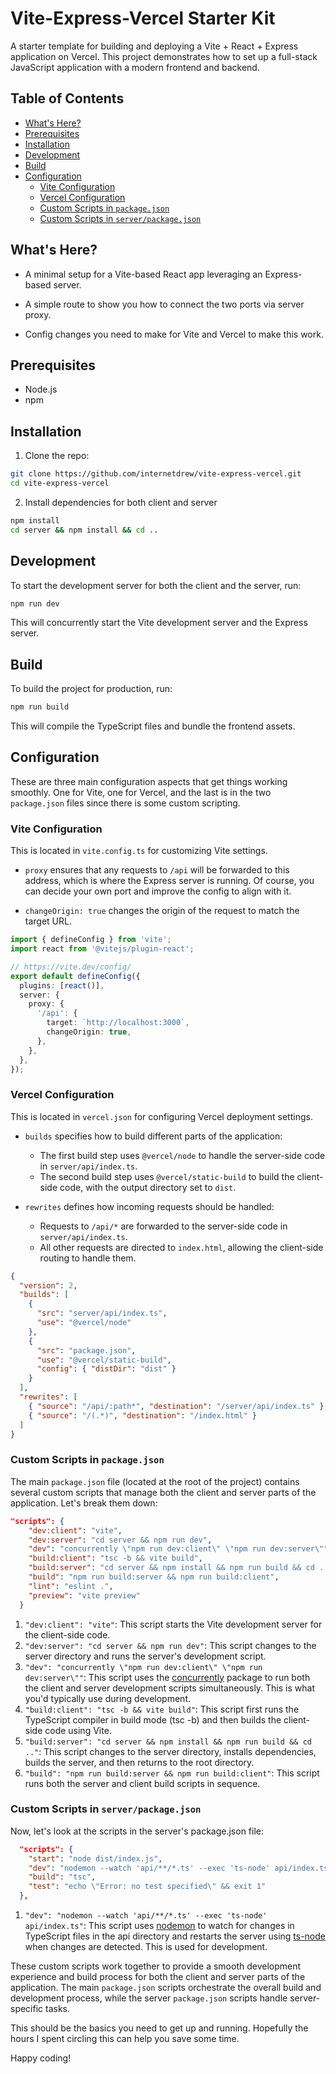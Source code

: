 # Vite-Express-Vercel Starter Kit

A starter template for building and deploying a Vite + React + Express application on Vercel. This project demonstrates how to set up a full-stack JavaScript application with a modern frontend and backend.

## Table of Contents

- [What's Here?](#whats-here)
- [Prerequisites](#prerequisites)
- [Installation](#installation)
- [Development](#development)
- [Build](#build)
- [Configuration](#configuration)
  - [Vite Configuration](#vite-configuration)
  - [Vercel Configuration](#vercel-configuration)
  - [Custom Scripts in `package.json`](#custom-scripts-in-packagejson)
  - [Custom Scripts in `server/package.json`](#custom-scripts-in-serverpackagejson)

## What's Here?

- A minimal setup for a Vite-based React app leveraging an Express-based server.

- A simple route to show you how to connect the two ports via server proxy.

- Config changes you need to make for Vite and Vercel to make this work.

## Prerequisites

- Node.js
- npm

## Installation

1. Clone the repo:

```bash
git clone https://github.com/internetdrew/vite-express-vercel.git
cd vite-express-vercel
```

2. Install dependencies for both client and server

```bash
npm install
cd server && npm install && cd ..
```

## Development

To start the development server for both the client and the server, run:

```bash
npm run dev
```

This will concurrently start the Vite development server and the Express server.

## Build

To build the project for production, run:

```bash
npm run build
```

This will compile the TypeScript files and bundle the frontend assets.

## Configuration

These are three main configuration aspects that get things working smoothly. One for Vite, one for Vercel, and the last is in the two `package.json` files since there is some custom scripting.

### Vite Configuration

This is located in `vite.config.ts` for customizing Vite settings.

- `proxy` ensures that any requests to `/api` will be forwarded to this address, which is where the Express server is running. Of course, you can decide your own port and improve the config to align with it.

- `changeOrigin: true` changes the origin of the request to match the target URL.

```typescript
import { defineConfig } from 'vite';
import react from '@vitejs/plugin-react';

// https://vite.dev/config/
export default defineConfig({
  plugins: [react()],
  server: {
    proxy: {
      '/api': {
        target: `http://localhost:3000`,
        changeOrigin: true,
      },
    },
  },
});
```

### Vercel Configuration

This is located in `vercel.json` for configuring Vercel deployment settings.

- `builds` specifies how to build different parts of the application:

  - The first build step uses `@vercel/node` to handle the server-side code in `server/api/index.ts`.
  - The second build step uses `@vercel/static-build` to build the client-side code, with the output directory set to `dist`.

- `rewrites` defines how incoming requests should be handled:
  - Requests to `/api/*` are forwarded to the server-side code in `server/api/index.ts`.
  - All other requests are directed to `index.html`, allowing the client-side routing to handle them.

```json
{
  "version": 2,
  "builds": [
    {
      "src": "server/api/index.ts",
      "use": "@vercel/node"
    },
    {
      "src": "package.json",
      "use": "@vercel/static-build",
      "config": { "distDir": "dist" }
    }
  ],
  "rewrites": [
    { "source": "/api/:path*", "destination": "/server/api/index.ts" },
    { "source": "/(.*)", "destination": "/index.html" }
  ]
}
```

### Custom Scripts in `package.json`

The main `package.json` file (located at the root of the project) contains several custom scripts that manage both the client and server parts of the application. Let's break them down:

```json
"scripts": {
    "dev:client": "vite",
    "dev:server": "cd server && npm run dev",
    "dev": "concurrently \"npm run dev:client\" \"npm run dev:server\"",
    "build:client": "tsc -b && vite build",
    "build:server": "cd server && npm install && npm run build && cd ..",
    "build": "npm run build:server && npm run build:client",
    "lint": "eslint .",
    "preview": "vite preview"
  }
```

1. `"dev:client": "vite"`: This script starts the Vite development server for the client-side code.
2. `"dev:server": "cd server && npm run dev"`: This script changes to the server directory and runs the server's development script.
3. `"dev": "concurrently \"npm run dev:client\" \"npm run dev:server\""`: This script uses the [concurrently](https://www.npmjs.com/package/concurrently) package to run both the client and server development scripts simultaneously. This is what you'd typically use during development.
4. `"build:client": "tsc -b && vite build"`: This script first runs the TypeScript compiler in build mode (tsc -b) and then builds the client-side code using Vite.
5. `"build:server": "cd server && npm install && npm run build && cd .."`: This script changes to the server directory, installs dependencies, builds the server, and then returns to the root directory.
6. `"build": "npm run build:server && npm run build:client"`: This script runs both the server and client build scripts in sequence.

### Custom Scripts in `server/package.json`

Now, let's look at the scripts in the server's package.json file:

```json
  "scripts": {
    "start": "node dist/index.js",
    "dev": "nodemon --watch 'api/**/*.ts' --exec 'ts-node' api/index.ts",
    "build": "tsc",
    "test": "echo \"Error: no test specified\" && exit 1"
  },
```

1. `"dev": "nodemon --watch 'api/**/*.ts' --exec 'ts-node' api/index.ts"`: This script uses [nodemon](https://www.npmjs.com/package/nodemon) to watch for changes in TypeScript files in the api directory and restarts the server using [ts-node](https://www.npmjs.com/package/ts-node) when changes are detected. This is used for development.

These custom scripts work together to provide a smooth development experience and build process for both the client and server parts of the application. The main `package.json` scripts orchestrate the overall build and development process, while the server `package.json` scripts handle server-specific tasks.

This should be the basics you need to get up and running. Hopefully the hours I spent circling this can help you save some time.

Happy coding!
